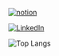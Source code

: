 <a href="https://dandy-zephyr-8b8.notion.site/Programa-o-8ccded93336a4217bd52914f1a750845"> <img src ="https://img.icons8.com/ios/344/notion.png" alt="notion"></a>  

  <a href="https://www.linkedin.com/in/luiz-eduardo-domingues-634156214/"><img src="https://img.shields.io/badge/LinkedIn--_.svg?style=social&logo=linkedin" alt="LinkedIn"></a>


![Top Langs](https://github-readme-stats.vercel.app/api/top-langs/?username=hit25082000&layout=compact&title_color=007bff&text_color=e7e7e7&icon_color=007bff&bg_color=171c28)


